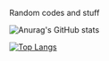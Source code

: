 Random codes and stuff

<!---
MCLiii/MCLiii is a ✨ special ✨ repository because its `README.md` (this file) appears on your GitHub profile.
You can click the Preview link to take a look at your changes.
--->
![Anurag's GitHub stats](https://github-readme-stats.vercel.app/api?username=MCLiii&show_icons=true&theme=cobalt)

[![Top Langs](https://github-readme-stats.vercel.app/api/top-langs/?username=MCLiii&size_weight=0.5&count_weight=0.5&theme=cobalt)](https://github.com/anuraghazra/github-readme-stats)
